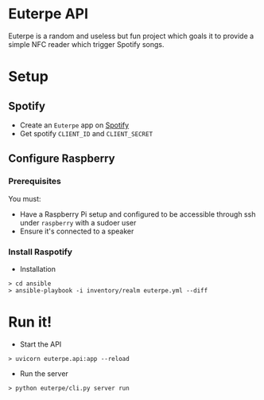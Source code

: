 # Euterpe API

Euterpe is a random and useless but fun project which goals it to provide a simple NFC reader which trigger Spotify songs.


# Setup

## Spotify

* Create an `Euterpe` app on [Spotify](https://developer.spotify.com/)
* Get spotify `CLIENT_ID` and `CLIENT_SECRET`

## Configure Raspberry

### Prerequisites

You must:
- Have a Raspberry Pi setup and configured to be accessible through ssh under `raspberry` with a sudoer user
- Ensure it's connected to a speaker

### Install Raspotify

* Installation
```
> cd ansible
> ansible-playbook -i inventory/realm euterpe.yml --diff
```

# Run it!

* Start the API
```
> uvicorn euterpe.api:app --reload
```
* Run the server
```
> python euterpe/cli.py server run
```
